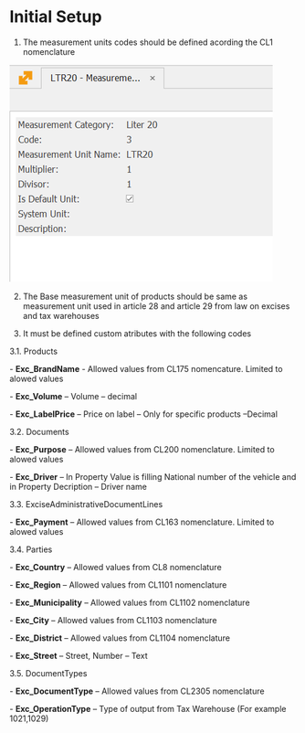 # Initial Setup
 

1. The measurement units codes should be defined acording the CL1 nomenclature

![image-20211209134740745](image-20211209134740745-16390593696201.png)

 

2. The Base measurement unit of products should be same as measurement unit used in article 28 and article 29 from law on excises and tax warehouses

3. It must be defined custom atributes with the following codes 

3.1. Products

\-     **Exc_BrandName** - Allowed values from CL175 nomencature. Limited to alowed values

\-     **Exc_Volume** – Volume  – decimal

\-     **Exc_LabelPrice** – Price on label – Only for specific products –Decimal

3.2. Documents

\-     **Exc_Purpose** –  Allowed values from CL200 nomenclature. Limited to alowed values

\-     **Exc_Driver** – In Property Value is filling National number of the vehicle and in Property Decription  – Driver name

3.3. ExciseAdministrativeDocumentLines

\-     **Exc_Payment** – Allowed values from CL163 nomenclature. Limited to alowed values

3.4. Parties

\-     **Exc_Country** – Allowed values from CL8 nomenclature

\-     **Exc_Region** – Allowed values from CL1101 nomenclature

\-     **Exc_Municipality** – Allowed values from CL1102 nomenclature

\-     **Exc_City** – Allowed values from CL1103 nomenclature

\-     **Exc_District** – Allowed values from CL1104 nomenclature

\-     **Exc_Street** – Street, Number – Text

3.5. DocumentTypes

\-     **Exc_DocumentType** – Allowed values from CL2305 nomenclature

\-     **Exc_OperationType** – Type of output from Tax Warehouse (For example 1021,1029)





 
